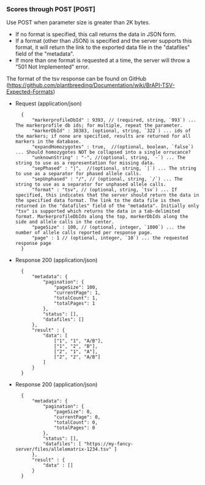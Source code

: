 ### Scores through POST [POST]

Use POST when parameter size is greater than 2K bytes.

- If no format is specified, this call returns the data in JSON form.
- If a format (other than JSON) is specified and the server supports this format, it will return the link to the exported data file in the "datafiles" field of the "metadata".
- If more than one format is requested at a time, the server will throw a "501 Not Implemented" error.

The format of the tsv response can be found on GitHub (https://github.com/plantbreeding/Documentation/wiki/BrAPI-TSV-Expected-Formats)

+ Request (application/json)
    
        {
            "markerprofileDbId" : 9393, // (required, string, `993`) ... The markerprofile db ids; for multiple, repeat the parameter.
            "markerDbId" : 38383, (optional, string, `322`) ... ids of the markers; if none are specified, results are returned for all markers in the database.
            "expandHomozygotes" : true,  //(optional, boolean, `false`) ... Should homozygotes NOT be collapsed into a single orrucance?
            "unknownString" : "-", //(optional, string, `-`) ... The string to use as a representation for missing data.
            "sepPhased" : "|",  //(optional, string, `|`) ... The string to use as a separator for phased allele calls.
            "sepUnphased" : "/", // (optional, string, `/`) ... The string to use as a separator for unphased allele calls.
            "format" : "tsv", // (optional, string, `tsv`) ... If specified, this indicates that the server should return the data in the specified data format. The link to the data file is then returned in the "datafiles" field of the "metadata". Initially only "tsv" is supported which returns the data in a tab-delimited format. MarkerprofileDbIds along the top, markerDbIds along the side and allele calls in the center. 
            "pageSize" : 100, // (optional, integer, `1000`) ... the number of allele calls reported per response page.
            "page" : 1 // (optional, integer, `10`) ... the requested response page
        }

+ Response 200 (application/json)

        {
            "metadata": {   
                "pagination": {
                    "pageSize": 100,
                    "currentPage": 1,
                    "totalCount": 1,
                    "totalPages": 1
                },
                "status": [],
                "datafiles": []
            },
            "result" : {
                "data": [
                    ["1", "1", "A/B"],
                    ["1", "2", "B"],
                    ["2", "1", "A"],
                    ["2", "2", "A/B"]
                ]
            }
        }

+ Response 200 (application/json)

        {
            "metadata": {  
                "pagination": {
                    "pageSize": 0,
                    "currentPage": 0,
                    "totalCount": 0,
                    "totalPages": 0
                },
                "status": [],
                "datafiles": [ "https://my-fancy-server/files/allelematrix-1234.tsv" ]
            },
            "result" : {
                "data" : []
            }
        }
